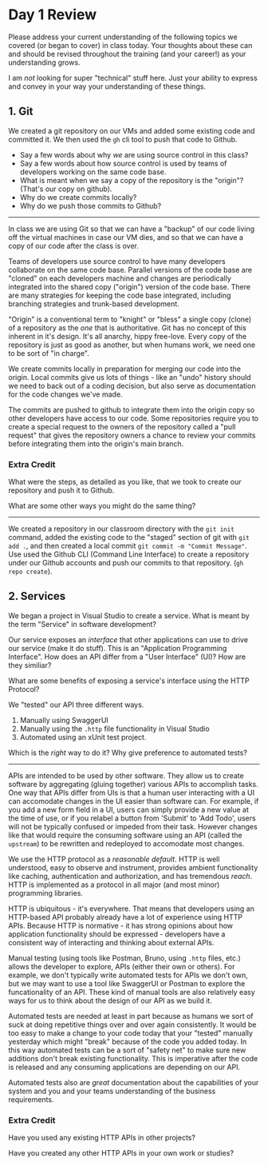 # Day 1 Review

Please address your current understanding of the following topics we covered (or began to cover) in class today. Your thoughts about these can and should be revised throughout the training (and your career!) as your understanding grows.

I am *not* looking for super "technical" stuff here. Just your ability to express and convey in your way your understanding of these things.

## 1. Git

We created a git repository on our VMs and added some existing code and committed it. We then used the `gh` cli tool to push that code to Github. 

- Say a few words about why *we* are using source control in this class?
- Say a few words about how source control is used by teams of developers working on the same code base.
- What is meant when we say a copy of the repository is the "origin"? (That's our copy on github).
- Why do we create commits locally?
- Why do we push those commits to Github?

---
In class we are using Git so that we can have a "backup" of our code living off the virtual machines in case our VM dies, and so that we can have a copy of our
code after the class is over.

Teams of developers use source control to have many developers collaborate on the same code base. Parallel versions of the code base are "cloned" on
each developers machine and changes are periodically integrated into the shared copy ("origin") version of the code base. There are many strategies
for keeping the code base integrated, including branching strategies and trunk-based development.

"Origin" is a conventional term to "knight" or "bless" a single copy (clone) of a repository as the *one* that is authoritative. Git has no concept of this
inherent in it's design. It's all anarchy, hippy free-love. Every copy of the repository is just as good as another, but when humans work, we need one to be 
sort of "in charge".

We create commits locally in preparation for merging our code into the origin. Local commits give us lots of things - like an "undo" history should we need
to back out of a coding decision, but also serve as documentation for the code changes we've made. 

The commits are pushed to github to integrate them into the origin copy so other developers have access to our code. Some repositories require you to
create a special request to the owners of the repository called a "pull request" that gives the repository owners a chance to review your commits before
integrating them into the origin's main branch. 

### Extra Credit

What were the steps, as detailed as you like, that we took to create our repository and push it to Github.

What are some other ways you might do the same thing?

---
We created a repository in our classroom directory with the `git init` command, added the existing code to the "staged" section of git with `git add .`, and then 
created a local commit `git commit -m "Commit Message"`. Use used the Github CLI (Command Line Interface) to create a repository under our Github accounts 
and push our commits to that repository.  (`gh repo create`).


## 2. Services

We began a project in Visual Studio to create a service. What is meant by the term "Service" in software development?

Our service exposes an *interface* that other applications can use to drive our service (make it do stuff). This is an
"Application Programming Interface". How does an API differ from a "User Interface" (UI)? How are they similiar?

What are some benefits of exposing a service's interface using the HTTP Protocol?

We "tested" our API three different ways. 

1. Manually using SwaggerUI
2. Manually using the `.http` file functionality in Visual Studio
3. Automated using an xUnit test project.

Which is the *right* way to do it? Why give preference to automated tests? 

---
APIs are intended to be used by other software. They allow us to create software by aggregating (gluing together) various APIs to accomplish tasks.
One way that APIs differ from UIs is that a human user interacting with a UI can accomodate changes in the UI easier than software can. For example,
if you add a new form field in a UI, users can simply provide a new value at the time of use, or if you relabel a button from 'Submit' to 'Add Todo',
users will not be typically confused or impeded from their task. However changes like that would require the consuming software using an API (called the `upstream`)
to be rewritten and redeployed to accomodate most changes. 

We use the HTTP protocol as a *reasonable default*. HTTP is well understood, easy to observe and instrument, provides ambient functionality like caching,
authentication and authorization, and has tremendous *reach*. HTTP is implemented as a protocol in all major (and most minor) programming libraries.

HTTP is ubiquitous - it's everywhere. That means that developers using an HTTP-based API probably already have a lot of experience using HTTP APIs. Because
HTTP is normative - it has strong opinions about how application functionality should be expressed - developers have a consistent way of interacting and
thinking about external APIs.

Manual testing (using tools like Postman, Bruno, using `.http` files, etc.) allows the developer to explore, APIs (either their own or others). For example, 
we don't typically write automated tests for APIs we don't own, but we may want to use a tool like SwaggerUI or Postman to explore the funcationality of an API.
These kind of manual tools are also relatively easy ways for us to think about the design of our API as we build it.

Automated tests are needed at least in part because as humans we sort of suck at doing repetitive things over and over again consistently. It would be too easy
to make a change to your code today that your "tested" manually yesterday which might "break" because of the code you added today. In this way automated
tests can be a sort of "safety net" to make sure new additions don't break existing functionality. This is imperative after the code is released and any consuming
applications are depending on our API. 

Automated tests also are *great* documentation about the capabilities of your system and you and your teams understanding of the business requirements.

### Extra Credit

Have you used any existing HTTP APIs in other projects?

Have you created any other HTTP APIs in your own work or studies?

